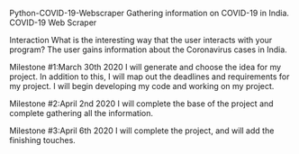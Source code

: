 Python-COVID-19-Webscraper
Gathering information on COVID-19 in India.
COVID-19 Web Scraper

Interaction
What is the interesting way that the user interacts with your program? The user gains information about the Coronavirus cases in India.

Milestone #1:March 30th 2020
I will generate and choose the idea for my project. In addition to this, I will map out the deadlines and requirements for my project.
I will begin developing my code and working on my project.

Milestone #2:April 2nd 2020
I will complete the base of the project and complete gathering all the information.

Milestone #3:April 6th 2020
I will complete the project, and will add the finishing touches.
